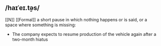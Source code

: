 ## /haɪˈeɪ.t̬əs/ 
[[N]] [[Formal]]
a short pause in which nothing happens or is said, or a space where something is missing:

- The company expects to resume production of the vehicle again after a two-month hiatus